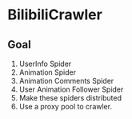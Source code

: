 # BilibiliCrawler

## Goal
1. UserInfo Spider
2. Animation Spider
3. Animation Comments Spider
4. User Animation Follower Spider
5. Make these spiders distributed
6. Use a proxy pool to crawler.
